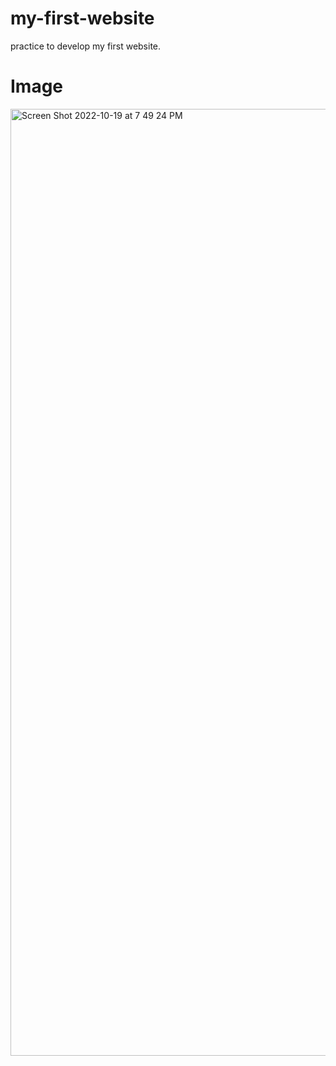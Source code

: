 # my-first-website
practice to develop my first website.
# Image
<img width="1515" alt="Screen Shot 2022-10-19 at 7 49 24 PM" src="https://user-images.githubusercontent.com/111473647/196825369-3161feac-ad70-4666-b7f8-e2d0658f88ae.png">
